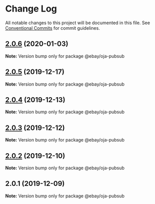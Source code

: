 # Change Log

All notable changes to this project will be documented in this file.
See [Conventional Commits](https://conventionalcommits.org) for commit guidelines.

## [2.0.6](https://github.com/eBay/oja/compare/@ebay/oja-pubsub@2.0.5...@ebay/oja-pubsub@2.0.6) (2020-01-03)

**Note:** Version bump only for package @ebay/oja-pubsub





## [2.0.5](https://github.com/eBay/oja/compare/@ebay/oja-pubsub@2.0.4...@ebay/oja-pubsub@2.0.5) (2019-12-17)

**Note:** Version bump only for package @ebay/oja-pubsub





## [2.0.4](https://github.com/eBay/oja/compare/@ebay/oja-pubsub@2.0.3...@ebay/oja-pubsub@2.0.4) (2019-12-13)

**Note:** Version bump only for package @ebay/oja-pubsub





## [2.0.3](https://github.com/eBay/oja/compare/@ebay/oja-pubsub@2.0.2...@ebay/oja-pubsub@2.0.3) (2019-12-12)

**Note:** Version bump only for package @ebay/oja-pubsub





## [2.0.2](https://github.com/eBay/oja/compare/@ebay/oja-pubsub@2.0.1...@ebay/oja-pubsub@2.0.2) (2019-12-10)

**Note:** Version bump only for package @ebay/oja-pubsub





## 2.0.1 (2019-12-09)

**Note:** Version bump only for package @ebay/oja-pubsub
